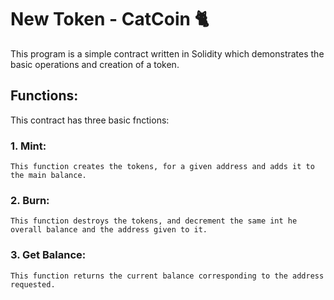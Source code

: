 # New Token - CatCoin 🐈

This program is a simple contract written in Solidity which demonstrates the basic operations and creation of a token.

## Functions:
This contract has three basic fnctions:
### 1. Mint: 
    This function creates the tokens, for a given address and adds it to the main balance.
### 2. Burn: 
    This function destroys the tokens, and decrement the same int he overall balance and the address given to it.
### 3. Get Balance:
    This function returns the current balance corresponding to the address requested.